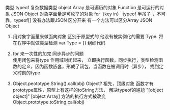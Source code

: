 类型  typeof
复杂数据类型   object
Array  是可遍历的对象
Function 是可运行的对象
JSON Object 对象字面量是可枚举的对象  for（key in）
typeof  半吊子 ，不可靠，typeof[] 没有办法跟JSON  区分开来
有一个方法可以区分Array  JSON Object

1. 用对象字面量来做面向对象  区别于原型式的
 他没有被实例化的需要  Type.  将在程序中就做类型检测
 var  Type  = {}  组织代码

2. for 来一次性的加完  同步异步的问题  
 使用闭包来将type  作用域封闭起来，
 立即执行函数，同步执行，类型检测函数的定义，因为函数嵌套，形成了闭包，当函数在被调用时（异步），
 找到定义时刻的type

3. Object.peototype.String().call(obj)
  Object? 祖先，顶级对象 函数才有prototype属性，原型上有这样的toString方法，
  解决typeof的尴尬  "[object object]"
  [object Array]  方法的执行方式被改变
  Object.prototype.toString.call(obj)  